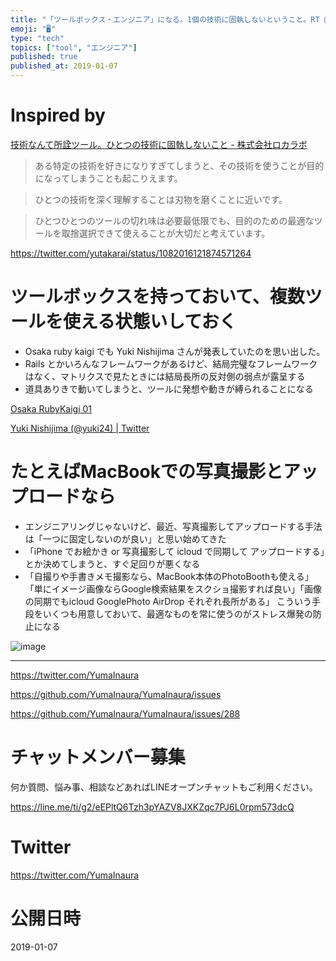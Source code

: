 ```yaml
---
title: "「ツールボックス・エンジニア」になる。1個の技術に固執しないということ。RT @yutakarai @yuki24"
emoji: "🖥"
type: "tech"
topics: ["tool", "エンジニア"]
published: true
published_at: 2019-01-07
---
```



# Inspired by

 [技術なんて所詮ツール。ひとつの技術に固執しないこと - 株式会社ロカラボ](https://localab.jp/blog/technology-is-just-a-tool/)

>ある特定の技術を好きになりすぎてしまうと、その技術を使うことが目的になってしまうことも起こりえます。

>ひとつの技術を深く理解することは刃物を磨くことに近いです。

>ひとつひとつのツールの切れ味は必要最低限でも、目的のための最適なツールを取捨選択できて使えることが大切だと考えています。

https://twitter.com/yutakarai/status/1082016121874571264

# ツールボックスを持っておいて、複数ツールを使える状態いしておく

- Osaka ruby kaigi でも Yuki Nishijima さんが発表していたのを思い出した。
- Rails とかいろんなフレームワークがあるけど、結局完璧なフレームワークはなく、マトリクスで見たときには結局長所の反対側の弱点が露呈する
- 道具ありきで動いてしまうと、ツールに発想や動きが縛られることになる

[Osaka RubyKaigi 01](http://regional.rubykaigi.org/osaka01/)

[Yuki Nishijima (@yuki24) | Twitter](https://twitter.com/yuki24)

# たとえばMacBookでの写真撮影とアップロードなら

- エンジニアリングじゃないけど、最近、写真撮影してアップロードする手法は「一つに固定しないのが良い」と思い始めてきた
- 「iPhone でお絵かき or 写真撮影して icloud で同期して アップロードする」とか決めてしまうと、すぐ足回りが悪くなる
- 「自撮りや手書きメモ撮影なら、MacBook本体のPhotoBoothも使える」「単にイメージ画像ならGoogle検索結果をスクショ撮影すれば良い」「画像の同期でもicloud GooglePhoto AirDrop それぞれ長所がある」 こういう手段をいくつも用意しておいて、最適なものを常に使うのがストレス爆発の防止になる

![image](https://user-images.githubusercontent.com/13635059/50744980-ee93ae80-126a-11e9-87d8-530c5b9f497a.png)


---

https://twitter.com/YumaInaura

https://github.com/YumaInaura/YumaInaura/issues




https://github.com/YumaInaura/YumaInaura/issues/288








<!-- Update From Qiita API -->

# チャットメンバー募集


何か質問、悩み事、相談などあればLINEオープンチャットもご利用ください。

https://line.me/ti/g2/eEPltQ6Tzh3pYAZV8JXKZqc7PJ6L0rpm573dcQ





# Twitter


https://twitter.com/YumaInaura


<!-- Update From Qiita API -->



# 公開日時

2019-01-07

